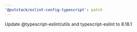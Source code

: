 ```yaml
---
'@putstack/eslint-config-typescript': patch
---
```


Update @typescript-eslint/utils and typescript-eslint to 8.18.1
